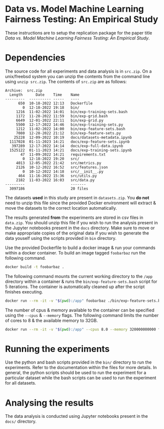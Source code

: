 # Data vs. Model Machine Learning Fairness Testing: An Empirical Study

These instructions are to setup the replication package for the paper
title *Data vs. Model Machine Learning Fairness Testing: An Empirical
Study*.

# Dependencies

The source code for all experiments and data analysis is in
`src.zip`. On a unix/freebsd system you can unzip the contents from
the command line using `unzip src.zip`. The contents of `src.zip` are
as follows:

```
Archive:  src.zip
  Length      Date    Time    Name
---------  ---------- -----   ----
      650  10-18-2022 12:13   Dockerfile
        0  12-18-2022 19:18   bin/
     1216  11-02-2022 14:01   bin/exp-training-sets.bash
     1172  11-28-2022 11:59   bin/exp-grid.bash
     6649  12-01-2022 22:11   bin/exp-grid.py
     5500  12-17-2022 14:46   bin/exp-training-sets.py
     1212  11-02-2022 14:00   bin/exp-feature-sets.bash
     7080  12-28-2022 21:12   bin/exp-feature-sets.py
    25228  12-09-2022 10:19   docs/datasets-metadata.ipynb
  1117028  01-11-2023 14:21   docs/exp-feature-sets.ipynb
   397289  12-17-2022 14:14   docs/exp-full-data.ipynb
  1525122  01-11-2023 14:21   docs/exp-training-sets.ipynb
       47  11-09-2022 14:21   requirements.txt
        0  12-18-2022 19:20   src/
     4013  12-05-2022 21:42   src/metrics.py
     2126  10-12-2022 16:52   src/features.json
        0  10-12-2022 14:18   src/__init__.py
      464  11-16-2022 15:36   src/utils.py
     2182  11-03-2022 16:03   src/data.py
---------                     -------
  3097186                     20 files
```

The datasets **used** in this study are present in `datasets.zip`. You
**do not** need to unzip this file since the provided Docker
environment will extract & move the datasets to the correct location
automatically.

The results generated **from** the experiments are stored in csv files
in `data.zip`. You should unzip this file if you wish to run the
analysis present in the Jupyter notebooks present in the `docs`
directory. Make sure to move or make appropriate copies of the
original data if you wish to generate the data youself using the
scripts provided in `bin` directory.

Use the provided Dockerfile to build a docker image & run your
commands within a docker container. To build an image tagged
`foobarbaz` run the following command.

```sh
docker build -t foobarbaz .
```

The following command mounts the current working directory to the
`/app` directory within a container & runs the
`bin/exp-feature-sets.bash` script for 5 iterations. The container is
automatically cleaned up after the script finishes executing.

```sh
docker run --rm -it -v "$(pwd):/app" foobarbaz ./bin/exp-feature-sets.bash 5
```

The number of cpus & memory available to the container can be
specified using the `--cpus` & `--memory` flags. The following command
limits the number of cores to 8 & the available memory to 32GB.

```sh
docker run --rm -it -v "$(pwd):/app" --cpus 8.0 --memory 320000000000 foobarbaz ./bin/exp-feature-sets.bash 5
```

# Running the experiments

Use the python and bash scripts provided in the `bin/` directory to
run the experiments. Refer to the documentation within the files for
more details. In general, the python scripts should be used to run the
experiment for a particular dataset while the bash scripts can be used
to run the experiment for all datasets.

# Analysing the results

The data analysis is conducted using Jupyter notebooks present in the
`docs/` directory.

